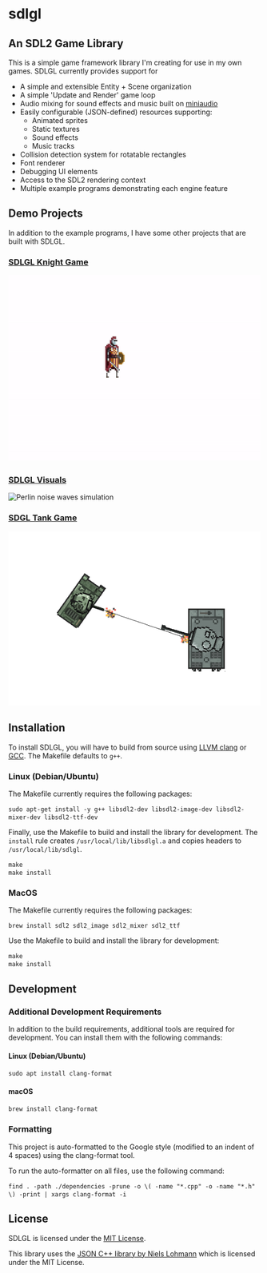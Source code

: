 # sdlgl


## An SDL2 Game Library

This is a simple game framework library I'm creating for use in my own games.
SDLGL currently provides support for 
* A simple and extensible Entity + Scene organization
* A simple 'Update and Render' game loop
* Audio mixing for sound effects and music built on [miniaudio](https://github.com/mackron/miniaudio)
* Easily configurable (JSON-defined) resources supporting:
	* Animated sprites
	* Static textures
	* Sound effects
	* Music tracks
* Collision detection system for rotatable rectangles
* Font renderer
* Debugging UI elements
* Access to the SDL2 rendering context
* Multiple example programs demonstrating each engine feature


## Demo Projects

In addition to the example programs, I have some other projects that are
built with SDLGL.

### [SDLGL Knight Game](https://github.com/graysonpike/sdlgl-knight-game)
![Knight game gameplay](screenshots/knight.gif)

### [SDLGL Visuals](https://github.com/graysonpike/sdlgl-visuals)
![Perlin noise waves simulation](screenshots/waves.gif)

### [SDGL Tank Game](https://github.com/graysonpike/sdlgl-tank-game)
![Tank game gameplay](screenshots/tanks.png)



## Installation

To install SDLGL, you will have to build from source using
[LLVM clang](https://llvm.org/) or [GCC](https://gcc.gnu.org/). The Makefile
defaults to `g++`.

### Linux (Debian/Ubuntu)

The Makefile currently requires the following packages:

```
sudo apt-get install -y g++ libsdl2-dev libsdl2-image-dev libsdl2-mixer-dev libsdl2-ttf-dev
```

Finally, use the Makefile to build and install the library for development. The `install` rule creates `/usr/local/lib/libsdlgl.a` and copies headers to `/usr/local/lib/sdlgl`.
```
make
make install
```

### MacOS

The Makefile currently requires the following packages:

```
brew install sdl2 sdl2_image sdl2_mixer sdl2_ttf
```

Use the Makefile to build and install the library for development:
```
make
make install
```

## Development

### Additional Development Requirements
In addition to the build requirements, additional tools are required for development.
You can install them with the following commands:
#### Linux (Debian/Ubuntu)
```shell
sudo apt install clang-format
```
#### macOS
```shell
brew install clang-format
```

### Formatting
This project is auto-formatted to the Google style (modified to an indent of 4 spaces)
using the clang-format tool.

To run the auto-formatter on all files, use the following command:
```shell
find . -path ./dependencies -prune -o \( -name "*.cpp" -o -name "*.h" \) -print | xargs clang-format -i
```

## License
SDLGL is licensed under the [MIT License](https://github.com/graysonpike/sdlgl/blob/master/LICENSE).

This library uses the [JSON C++ library by Niels Lohmann](https://github.com/nlohmann/json) which is licensed under the MIT License.